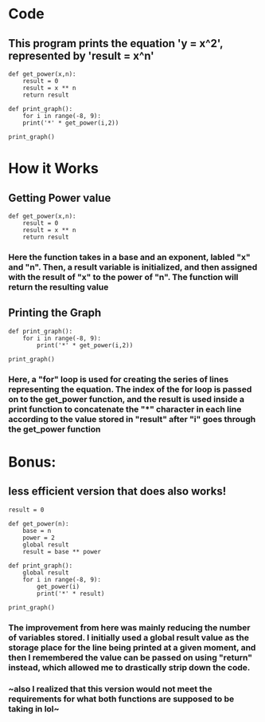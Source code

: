# Code
## This program prints the equation 'y = x^2', represented by 'result = x^n'


    def get_power(x,n):
        result = 0 
        result = x ** n
        return result

    def print_graph():
        for i in range(-8, 9):
        print('*' * get_power(i,2))

    print_graph()

# How it Works

## Getting Power value

    def get_power(x,n):
        result = 0 
        result = x ** n
        return result

### Here the function takes in a base and an exponent, labled "x" and "n". Then, a result variable is initialized, and then assigned with the result of "x" to the power of "n". The function will return the resulting value 

## Printing the Graph

    def print_graph():
        for i in range(-8, 9):
            print('*' * get_power(i,2))

    print_graph()

### Here, a "for" loop is used for creating the series of lines representing the equation. The index of the for loop is passed on to the get_power function, and the result is used inside a print function to concatenate the "*" character in each line according to the value stored in "result" after "i" goes through the get_power function

# Bonus: 
## less efficient version that does also works!

    result = 0
    
    def get_power(n):
        base = n
        power = 2
        global result
        result = base ** power
    
    def print_graph():
        global result
        for i in range(-8, 9):
            get_power(i)
            print('*' * result)

    print_graph()

### The improvement from here was mainly reducing the number of variables stored. I initially used a global result value as the storage place for the line being printed at a given moment, and then I remembered the value can be passed on using "return" instead, which allowed me to drastically strip down the code.

### ~also I realized that this version would not meet the requirements for what both functions are supposed to be taking in lol~
